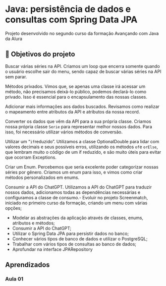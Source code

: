 # Java: persistência de dados e consultas com Spring Data JPA

Projeto desenvolvido no segundo curso da formação Avançando com Java da Alura


## 🔨 Objetivos do projeto

Buscar várias séries na API. Criamos um loop que encerra somente quando o usuário escolhe sair do menu, sendo capaz de buscar várias séries na API sem parar.

Métodos privados. Vimos que, se apenas uma classe irá acessar um método, não precisamos deixá-lo público, podemos declará-lo como privado. Isso é essencial para o encapsulamento das nossas classes.

Adicionar mais informações aos dados buscados. Revisamos como realizar o mapeamento entre atributos da API e atributos da nossa record.

Converter os dados que vêm da API para a sua própria classe. Criamos nossa própria classe `Serie` para representar melhor nossos dados. Para isso, foi necessário utilizar vários métodos de conversão.

Utilizar um “`if`reduzido”. Utilizamos a classe OptionalDouble para lidar com valores decimais e seus possíveis erros, utilizando os métodos `of`e `orElse`, que lembram muito o código de um if reduzido, e são muito úteis para evitar que ocorram Exceptions.

Criar um Enum. Percebemos que seria excelente poder categorizar nossas séries por gênero. Criamos um enum para isso, e vimos como criar métodos personalizados em enums.

Consumir a API do ChatGPT. Utilizamos a API do ChatGPT para traduzir nossos dados, adicionamos todas as dependências necessárias e configuramos a classe de consumo.- Evoluir no projeto Screenmatch, iniciado no primeiro curso da formação, criando um menu com várias opções;
- Modelar as abstrações da aplicação através de classes, enums, atributos e métodos;
- Consumir a API do ChatGPT;
- Utilizar o Spring Data JPA para persistir dados no banco;
- Conhecer vários tipos de banco de dados e utilizar o PostgreSQL;
- Trabalhar com vários tipos de consultas ao banco de dados;
- Aprofundar na interface JPARepository

## Aprendizados

### Aula 01



